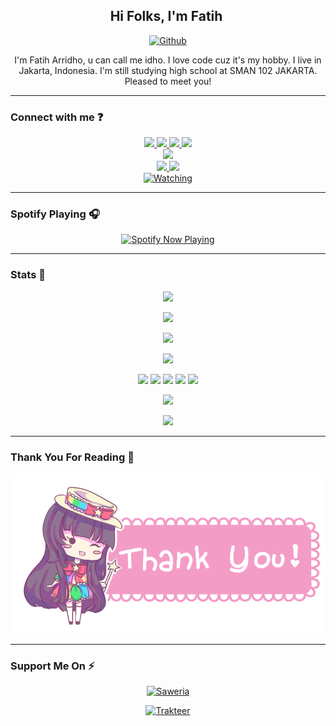 <h2 align="center">Hi Folks, I'm Fatih <img src="https://user-images.githubusercontent.com/1303154/88677602-1635ba80-d120-11ea-84d8-d263ba5fc3c0.gif" width="80px" alt=""><br></h2>
<p align="center">
  <a href="https://tih.is-a.dev">
    <img alt="Github" height="200px" src="https://i.ibb.co/MRDYTtg/328110365-d40e653d-098f-43d9-b845-ea2c53ca1036.png">
  </a>
<p align="center">I'm Fatih Arridho, u can call me idho. I love code cuz it's my hobby. I live in Jakarta, Indonesia. I'm still studying high school at SMAN 102 JAKARTA. Pleased to meet you! 
</p>

------
### Connect with me ❓
<p align="center">
  <a href="https://instagram.com/fatdho"><img src="https://img.shields.io/badge/Instagram-E4405F?style=for-the-badge&logo=instagram&logoColor=white"/> 
  <a href="https://wa.me/6287783072018"><img src="https://img.shields.io/badge/WhatsApp-25D366?style=for-the-badge&logo=whatsapp&logoColor=white" />
  <a href="https://www.facebook.com/m.fatdho"><img src="https://img.shields.io/badge/Facebook-%234267B2.svg?&style=for-the-badge&logo=facebook&logoColor=white" />
  <a href="https://t.me/fatdho"><img src="https://img.shields.io/badge/Telegram-%230088cc.svg?&style=for-the-badge&logo=telegram&logoColor=white" /> <br>
  <a href="https://youtube.com/channel/UCD_w05gKF5F_5BNPABShNyQ"><img src="https://img.shields.io/badge/YouTube-fatih arridho-ff0000?style=for-the-badge&logo=youtube&logoColor=ff0000&link=https://youtube.com/channel/UCD_w05gKF5F_5BNPABShNyQ" /><br>
  <a name=FatihArridho&label=VIEWS&style=flat-square&color=orange" />
  <a href="https://github.com/fatiharridho"><img src="https://img.shields.io/badge/-GitHub-black?style=flat-square&logo=github" /> 
  <a href="https://youtube.com/channel/UCD_w05gKF5F_5BNPABShNyQ"><img src="https://img.shields.io/youtube/channel/subscribers/UCD_w05gKF5F_5BNPABShNyQ?style=social" /> <br>
  <a href="https://komarev.com/ghpvc/?username=fatiharridho&color=blue&style=flat-square&label=Profile+Views"><img title="Watching" src="https://komarev.com/ghpvc/?username=fatiharridho&color=green&style=flat-square&label=Profile+View"></a>
</p>

------

### Spotify Playing 🎧

<p align="center">
  <a href="https://open.spotify.com/user/nf3xjkwb8gsuq2b0t8bimjt58" target="_blank"><img src="https://now-playing-on-spotify.vercel.app/api/spotify" alt="Spotify Now Playing" width="350"/></a>
</p>

------

### Stats 🚀

<p align="center"><a href="https://github.com/fatiharridho"><img src="https://github-readme-stats.vercel.app/api?username=fatiharridho&show_icons=true&theme=radical"></a></p>
<p align="center"><a href="https://github.com/fatiharridho"><img src="https://github-readme-stats.vercel.app/api/top-langs/?username=fatiharridho&theme=radical&layout=compact"></a></p> 
<p align="center"><a href="https://github.com/FatihArridho"><img src="https://github-readme-streak-stats.herokuapp.com/?user=FatihArridho&theme=radical&hide_border=false&date_format=%5BY%20%5DM%20j"></a></p>
<p align="center"><a href="https://github.com/FatihArridho"><img src="https://github-profile-trophy.vercel.app/?username=FatihArridho&theme=juicyfresh&row=4&column=5"></a></p>

<p align="center">
    <img src="https://img.shields.io/badge/OS-Linux-blue?&logo=Linux" />
    <img src="https://img.shields.io/badge/OS-Windows-blue?&logo=Windows" />
    <img src="https://img.shields.io/badge/IDE-Xcode-blue?&logo=xcode" />
    <img src="https://img.shields.io/badge/Text%20Editor-Visual%20Studio%20Code-blue?&logo=visual%20studio%20code&logoColor=blue" />
    <img src="https://img.shields.io/badge/Sublime%20Text-gray?&logo=Sublime-Text" />
</p>

<p align="center"><img src="https://lanyard.kyrie25.me/api/349528508118335488" /></p>
<p align="center"><img src="https://github-readme-stats.vercel.app/api/wakatime?username=FatihArridho&layout=compact&theme=tokyonight" /></p>

------

### Thank You For Reading 💫
![Thanks](https://raw.githubusercontent.com/FatihArridho/FatihArridho/main/thank-you.png)

------

### Support Me On ⚡
<a href="https://saweria.co/FatihArridho" target="_blank">
<p align="center"><img src="https://saweria.co/_next/image?url=%2F_next%2Fstatic%2Fmedia%2Fhomepage_characters.a1cf6cc4.svg&w=3840&q=75" height="200px" width="500px" alt="Saweria" /></p></a>
<a href="https://trakteer.id/FatihArridho/tip" target="_blank">
  <p align="center"><img src="https://trakteer-assets.sgp1.digitaloceanspaces.com/images/mix/trakteer-thumbnail.png" height="200px" width="500px" alt="Trakteer" /></p></a>
